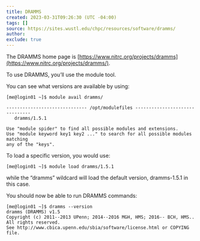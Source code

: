 ```yaml
---
title: DRAMMS
created: 2023-03-31T09:26:30 (UTC -04:00)
tags: []
source: https://sites.wustl.edu/chpc/resources/software/dramms/
author: 
exclude: true
---
```


The DRAMMS home page is [https://www.nitrc.org/projects/dramms](https://www.nitrc.org/projects/dramms/).

To use DRAMMS, you’ll use the module tool.

You can see what versions are available by using:

```
[me@login01 ~]$ module avail dramms/

------------------------------ /opt/modulefiles -------------------------------
   dramms/1.5.1

Use "module spider" to find all possible modules and extensions.
Use "module keyword key1 key2 ..." to search for all possible modules matching
any of the "keys".
```

To load a specific version, you would use:

```
[me@login01 ~]$ module load dramms/1.5.1
```

while the “dramms” wildcard will load the default version, dramms-1.5.1 in this case.

You should now be able to run DRAMMS commands:

```
[me@login01 ~]$ dramms --version
dramms (DRAMMS) v1.5
Copyright (c) 2011--2013 UPenn; 2014--2016 MGH, HMS; 2016-- BCH, HMS.. All rights reserved.
See http://www.cbica.upenn.edu/sbia/software/license.html or COPYING file.
```
